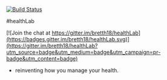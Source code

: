 [![Build Status](https://travis-ci.org/bretth18/healthLab.svg?branch=master)](https://travis-ci.org/bretth18/healthLab)

#healthLab

[![Join the chat at https://gitter.im/bretth18/healthLab](https://badges.gitter.im/bretth18/healthLab.svg)](https://gitter.im/bretth18/healthLab?utm_source=badge&utm_medium=badge&utm_campaign=pr-badge&utm_content=badge)
- reinventing how you manage your health.
